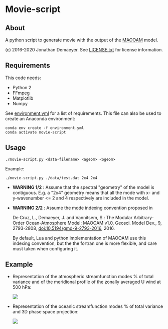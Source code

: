 # Movie-script

## About

A python script to generate movie with the output of the [MAOOAM](https://github.com/Climdyn/MAOOAM) model.

(c) 2016-2020 Jonathan Demaeyer.
See [LICENSE.txt](./LICENSE.txt) for license information.  

## Requirements

This code needs: 
 - Python 2
 - FFmpeg
 - Matplotlib
 - Numpy
 
See [environment.yml](./environment.yml) for a list of requirements.
This file can also be used to create an Anaconda environment:

    conda env create -f environment.yml
    conda activate movie-script

## Usage

    ./movie-script.py <data-filename> <ageom> <ogeom>

Example:
  
    ./movie-script.py ./data/test.dat 2x4 2x4


* **WARNING 1/2** : Assume that the spectral "geometry" of the model is contiguous.
               E.g. a "2x4" geometry means that all the mode with x- and
               y-wavenumber <= 2 and 4 respectively are included in the model.

* **WARNING 2/2** : Assume the mode indexing convention proposed in 

  De Cruz, L., Demaeyer, J. and Vannitsem, S.: The Modular Arbitrary-Order
  Ocean-Atmosphere Model: MAOOAM v1.0, Geosci. Model Dev., 9, 2793-2808,
  [doi:10.5194/gmd-9-2793-2016](http://dx.doi.org/10.5194/gmd-9-2793-2016), 2016.

  By default, Lua and python implementation of MAOOAM use this indexing convention,
  but the the fortran one is more flexible, and care must taken when configuring it.
  
## Example

* Representation of the atmospheric streamfunction modes % of total variance and of the meridional profile of the zonally averaged 
U wind at 500 hPa:

  ![](./misc/atm_example.gif)

* Representation of the oceanic streamfunction modes % of total variance and 3D phase space projection:

  ![](./misc/oc_example.gif)
